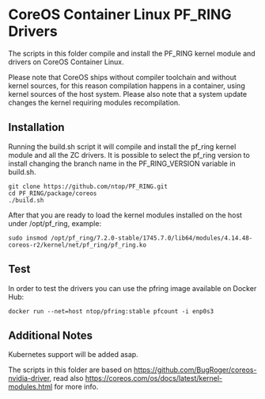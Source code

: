 # CoreOS Container Linux PF_RING Drivers

The scripts in this folder compile and install the PF_RING kernel module and drivers on CoreOS Container Linux. 

Please note that CoreOS ships without compiler toolchain and without kernel sources, 
for this reason compilation happens in a container, using kernel sources of the host system.
Please also note that a system update changes the kernel requiring modules recompilation.

## Installation

Running the build.sh script it will compile and install the pf_ring kernel module and all the ZC drivers.
It is possible to select the pf_ring version to install changing the branch name in the PF_RING_VERSION variable in build.sh.

```
git clone https://github.com/ntop/PF_RING.git
cd PF_RING/package/coreos
./build.sh
```

After that you are ready to load the kernel modules installed on the host under /opt/pf_ring, example:

```
sudo insmod /opt/pf_ring/7.2.0-stable/1745.7.0/lib64/modules/4.14.48-coreos-r2/kernel/net/pf_ring/pf_ring.ko
```

## Test

In order to test the drivers you can use the pfring image available on Docker Hub:

```
docker run --net=host ntop/pfring:stable pfcount -i enp0s3
```

## Additional Notes

Kubernetes support will be added asap.

The scripts in this folder are based on https://github.com/BugRoger/coreos-nvidia-driver,
read also https://coreos.com/os/docs/latest/kernel-modules.html for more info.

